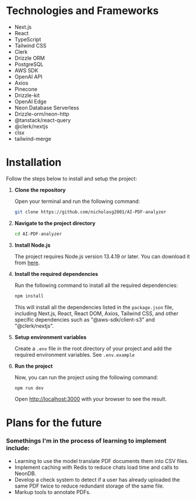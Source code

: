 # Technologies and Frameworks

- Next.js
- React
- TypeScript
- Tailwind CSS
- Clerk
- Drizzle ORM
- PostgreSQL
- AWS SDK
- OpenAI API
- Axios
- Pinecone
- Drizzle-kit
- OpenAI Edge
- Neon Database Serverless
- Drizzle-orm/neon-http
- @tanstack/react-query
- @clerk/nextjs
- clsx
- tailwind-merge

# Installation

Follow the steps below to install and setup the project:

1. **Clone the repository**

   Open your terminal and run the following command:

   ```bash
   git clone https://github.com/nicholasg2001/AI-PDF-analyzer
   ```

2. **Navigate to the project directory**

   ```bash
   cd AI-PDF-analyzer
   ```

3. **Install Node.js**

   The project requires Node.js version 13.4.19 or later. You can download it from [here](https://nodejs.org/en/download/).

4. **Install the required dependencies**

   Run the following command to install all the required dependencies:

   ```bash
   npm install
   ```

   This will install all the dependencies listed in the `package.json` file, including Next.js, React, React DOM, Axios, Tailwind CSS, and other specific dependencies such as "@aws-sdk/client-s3" and "@clerk/nextjs".

5. **Setup environment variables**

    Create a `.env` file in the root directory of your project and add the required environment variables. See `.env.example`

7. **Run the project**

    Now, you can run the project using the following command:

    ```bash
    npm run dev
    ```

    Open [http://localhost:3000](http://localhost:3000) with your browser to see the result.

# Plans for the future
### Somethings I'm in the process of learning to implement include:
- Learning to use the model translate PDF documents them into CSV files.
- Implement caching with Redis to reduce chats load time and calls to NeonDB.
- Develop a check system to detect if a user has already uploaded the same PDF twice to reduce redundant storage of the same file.
- Markup tools to annotate PDFs.
